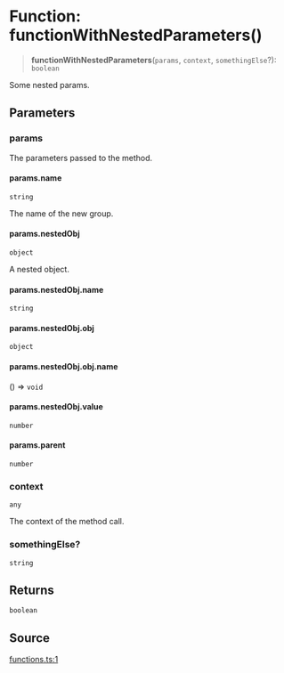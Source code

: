# Function: functionWithNestedParameters()

> **functionWithNestedParameters**(`params`, `context`, `somethingElse`?): `boolean`

Some nested params.

## Parameters

### params

The parameters passed to the method.

#### params.name

`string`

The name of the new group.

#### params.nestedObj

`object`

A nested object.

#### params.nestedObj.name

`string`

#### params.nestedObj.obj

`object`

#### params.nestedObj.obj.name

() => `void`

#### params.nestedObj.value

`number`

#### params.parent

`number`

### context

`any`

The context of the method call.

### somethingElse?

`string`

## Returns

`boolean`

## Source

[functions.ts:1](http://source-url)
